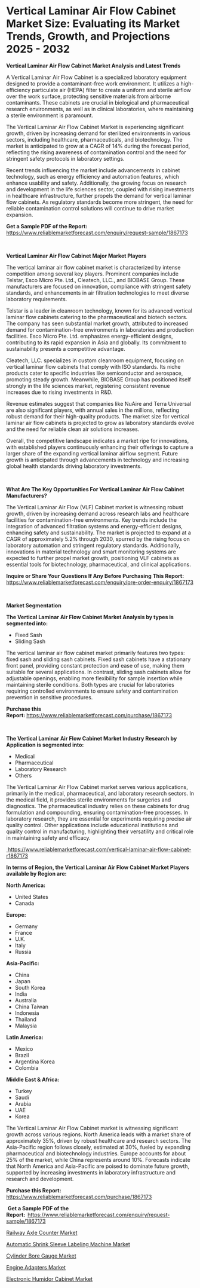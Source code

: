 <p><h1>Vertical Laminar Air Flow Cabinet Market Size: Evaluating its Market Trends, Growth, and Projections 2025 - 2032</h1></p><p><strong>Vertical Laminar Air Flow Cabinet Market Analysis and Latest Trends</strong></p>
<p><p>A Vertical Laminar Air Flow Cabinet is a specialized laboratory equipment designed to provide a contaminant-free work environment. It utilizes a high-efficiency particulate air (HEPA) filter to create a uniform and sterile airflow over the work surface, protecting sensitive materials from airborne contaminants. These cabinets are crucial in biological and pharmaceutical research environments, as well as in clinical laboratories, where maintaining a sterile environment is paramount.</p><p>The Vertical Laminar Air Flow Cabinet Market is experiencing significant growth, driven by increasing demand for sterilized environments in various sectors, including healthcare, pharmaceuticals, and biotechnology. The market is anticipated to grow at a CAGR of 14% during the forecast period, reflecting the rising awareness of contamination control and the need for stringent safety protocols in laboratory settings.</p><p>Recent trends influencing the market include advancements in cabinet technology, such as energy efficiency and automation features, which enhance usability and safety. Additionally, the growing focus on research and development in the life sciences sector, coupled with rising investments in healthcare infrastructure, further propels the demand for vertical laminar flow cabinets. As regulatory standards become more stringent, the need for reliable contamination control solutions will continue to drive market expansion.</p></p>
<p><strong>Get a Sample PDF of the Report:&nbsp;</strong> <a href="https://www.reliablemarketforecast.com/enquiry/request-sample/1867173?utm_campaign=1888&utm_medium=2&utm_source=Github&utm_content=ia&utm_term=11042025&utm_id=vertical-laminar-air-flow-cabinet">https://www.reliablemarketforecast.com/enquiry/request-sample/1867173</a></p>
<p>&nbsp;</p>
<p><strong>Vertical Laminar Air Flow Cabinet Major Market Players</strong></p>
<p><p>The vertical laminar air flow cabinet market is characterized by intense competition among several key players. Prominent companies include Telstar, Esco Micro Pte. Ltd., Cleatech, LLC., and BIOBASE Group. These manufacturers are focused on innovation, compliance with stringent safety standards, and enhancements in air filtration technologies to meet diverse laboratory requirements.</p><p>Telstar is a leader in cleanroom technology, known for its advanced vertical laminar flow cabinets catering to the pharmaceutical and biotech sectors. The company has seen substantial market growth, attributed to increased demand for contamination-free environments in laboratories and production facilities. Esco Micro Pte. Ltd. emphasizes energy-efficient designs, contributing to its rapid expansion in Asia and globally. Its commitment to sustainability presents a competitive advantage.</p><p>Cleatech, LLC. specializes in custom cleanroom equipment, focusing on vertical laminar flow cabinets that comply with ISO standards. Its niche products cater to specific industries like semiconductor and aerospace, promoting steady growth. Meanwhile, BIOBASE Group has positioned itself strongly in the life sciences market, registering consistent revenue increases due to rising investments in R&D.</p><p>Revenue estimates suggest that companies like NuAire and Terra Universal are also significant players, with annual sales in the millions, reflecting robust demand for their high-quality products. The market size for vertical laminar air flow cabinets is projected to grow as laboratory standards evolve and the need for reliable clean air solutions increases.</p><p>Overall, the competitive landscape indicates a market ripe for innovations, with established players continuously enhancing their offerings to capture a larger share of the expanding vertical laminar airflow segment. Future growth is anticipated through advancements in technology and increasing global health standards driving laboratory investments.</p></p>
<p>&nbsp;</p>
<p><strong>What Are The Key Opportunities For Vertical Laminar Air Flow Cabinet Manufacturers?</strong></p>
<p><p>The Vertical Laminar Air Flow (VLF) Cabinet market is witnessing robust growth, driven by increasing demand across research labs and healthcare facilities for contamination-free environments. Key trends include the integration of advanced filtration systems and energy-efficient designs, enhancing safety and sustainability. The market is projected to expand at a CAGR of approximately 5.2% through 2030, spurred by the rising focus on laboratory automation and stringent regulatory standards. Additionally, innovations in material technology and smart monitoring systems are expected to further propel market growth, positioning VLF cabinets as essential tools for biotechnology, pharmaceutical, and clinical applications.</p></p>
<p><strong>Inquire or Share Your Questions If Any Before Purchasing This Report:</strong> <a href="https://www.reliablemarketforecast.com/enquiry/pre-order-enquiry/1867173?utm_campaign=1888&utm_medium=2&utm_source=Github&utm_content=ia&utm_term=11042025&utm_id=vertical-laminar-air-flow-cabinet">https://www.reliablemarketforecast.com/enquiry/pre-order-enquiry/1867173</a></p>
<p>&nbsp;</p>
<p><strong>Market Segmentation</strong></p>
<p><strong>The Vertical Laminar Air Flow Cabinet Market Analysis by types is segmented into:</strong></p>
<p><ul><li>Fixed Sash</li><li>Sliding Sash</li></ul></p>
<p><p>The vertical laminar air flow cabinet market primarily features two types: fixed sash and sliding sash cabinets. Fixed sash cabinets have a stationary front panel, providing constant protection and ease of use, making them suitable for several applications. In contrast, sliding sash cabinets allow for adjustable openings, enabling more flexibility for sample insertion while maintaining sterile conditions. Both types are crucial for laboratories requiring controlled environments to ensure safety and contamination prevention in sensitive procedures.</p></p>
<p><strong>Purchase this Report:&nbsp;</strong><a href="https://www.reliablemarketforecast.com/purchase/1867173?utm_campaign=1888&utm_medium=2&utm_source=Github&utm_content=ia&utm_term=11042025&utm_id=vertical-laminar-air-flow-cabinet">https://www.reliablemarketforecast.com/purchase/1867173</a></p>
<p>&nbsp;</p>
<p><strong>The Vertical Laminar Air Flow Cabinet Market Industry Research by Application is segmented into:</strong></p>
<p><ul><li>Medical</li><li>Pharmaceutical</li><li>Laboratory Research</li><li>Others</li></ul></p>
<p><p>The Vertical Laminar Air Flow Cabinet market serves various applications, primarily in the medical, pharmaceutical, and laboratory research sectors. In the medical field, it provides sterile environments for surgeries and diagnostics. The pharmaceutical industry relies on these cabinets for drug formulation and compounding, ensuring contamination-free processes. In laboratory research, they are essential for experiments requiring precise air quality control. Other applications include educational institutions and quality control in manufacturing, highlighting their versatility and critical role in maintaining safety and efficacy.</p></p>
<p><a href="https://www.reliablemarketforecast.com/vertical-laminar-air-flow-cabinet-r1867173?utm_campaign=1888&utm_medium=2&utm_source=Github&utm_content=ia&utm_term=11042025&utm_id=vertical-laminar-air-flow-cabinet">&nbsp;https://www.reliablemarketforecast.com/vertical-laminar-air-flow-cabinet-r1867173</a></p>
<p><strong>In terms of Region, the Vertical Laminar Air Flow Cabinet Market Players available by Region are:</strong></p>
<p>
    <p> <strong> North America: </strong>
        <ul>
            <li>United States</li>
            <li>Canada</li>
        </ul>
        </p> 
    <p> <strong> Europe: </strong>
        <ul>
            <li>Germany</li>
            <li>France</li>
            <li>U.K.</li>
            <li>Italy</li>
            <li>Russia</li>
        </ul>
        </p> 
    <p> <strong> Asia-Pacific: </strong>
        <ul>
            <li>China</li>
            <li>Japan</li>
            <li>South Korea</li>
            <li>India</li>
            <li>Australia</li>
            <li>China Taiwan</li>
            <li>Indonesia</li>
            <li>Thailand</li>
            <li>Malaysia</li>
        </ul>
        </p> 
    <p> <strong> Latin America: </strong>
        <ul>
            <li>Mexico</li>
            <li>Brazil</li>
            <li>Argentina Korea</li>
            <li>Colombia</li>
        </ul>
        </p> 
    <p> <strong> Middle East & Africa: </strong>
        <ul>
            <li>Turkey</li>
            <li>Saudi</li>
            <li>Arabia</li>
            <li>UAE</li>
            <li>Korea</li>
        </ul>
    </p>
    </p>
<p><p>The Vertical Laminar Air Flow Cabinet market is witnessing significant growth across various regions. North America leads with a market share of approximately 35%, driven by robust healthcare and research sectors. The Asia-Pacific region follows closely, estimated at 30%, fueled by expanding pharmaceutical and biotechnology industries. Europe accounts for about 25% of the market, while China represents around 10%. Forecasts indicate that North America and Asia-Pacific are poised to dominate future growth, supported by increasing investments in laboratory infrastructure and research and development.</p></p>
<p><strong>Purchase this Report: </strong><a href="https://www.reliablemarketforecast.com/purchase/1867173?utm_campaign=1888&utm_medium=2&utm_source=Github&utm_content=ia&utm_term=11042025&utm_id=vertical-laminar-air-flow-cabinet">https://www.reliablemarketforecast.com/purchase/1867173</a></p>
<p>&nbsp;<strong>Get a Sample PDF of the Report:&nbsp;&nbsp;</strong><a href="https://www.reliablemarketforecast.com/enquiry/request-sample/1867173?utm_campaign=1888&utm_medium=2&utm_source=Github&utm_content=ia&utm_term=11042025&utm_id=vertical-laminar-air-flow-cabinet">https://www.reliablemarketforecast.com/enquiry/request-sample/1867173</a></p>
<p><strong></strong></p>
<p><p><a href="https://github.com/iroldilom/Market-Research-Report-List-1/blob/main/railway-axle-counter-market.md?utm_campaign=1888&utm_medium=2&utm_source=Github&utm_content=ia&utm_term=11042025&utm_id=vertical-laminar-air-flow-cabinet">Railway Axle Counter Market</a></p><p><a href="https://github.com/watzondechao/Market-Research-Report-List-1/blob/main/automatic-shrink-sleeve-labeling-machine-market.md?utm_campaign=1888&utm_medium=2&utm_source=Github&utm_content=ia&utm_term=11042025&utm_id=vertical-laminar-air-flow-cabinet">Automatic Shrink Sleeve Labeling Machine Market</a></p><p><a href="https://github.com/kaddahblejc/Market-Research-Report-List-1/blob/main/cylinder-bore-gauge-market.md?utm_campaign=1888&utm_medium=2&utm_source=Github&utm_content=ia&utm_term=11042025&utm_id=vertical-laminar-air-flow-cabinet">Cylinder Bore Gauge Market</a></p><p><a href="https://github.com/chkrselia/Market-Research-Report-List-1/blob/main/engine-adapters-market.md?utm_campaign=1888&utm_medium=2&utm_source=Github&utm_content=ia&utm_term=11042025&utm_id=vertical-laminar-air-flow-cabinet">Engine Adapters Market</a></p><p><a href="https://github.com/pidlisseas/Market-Research-Report-List-1/blob/main/electronic-humidor-cabinet-market.md?utm_campaign=1888&utm_medium=2&utm_source=Github&utm_content=ia&utm_term=11042025&utm_id=vertical-laminar-air-flow-cabinet">Electronic Humidor Cabinet Market</a></p></p>